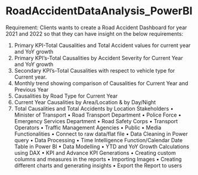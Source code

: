 # RoadAccidentDataAnalysis_PowerBI
Requirement:
Clients wants to create a Road Accident Dashboard for year 2021 and 2022 so that they can have insight on the below requirements:
1.	Primary KPI-Total Causalities and Total Accident values for current year and YoY growth
2.	Primary KPI’s-Total Causalities by Accident Severity for Current Year and YoY growth
3.	Secondary KPI’s-Total Causalities with respect to vehicle type for Current year.
4.	Monthly trend showing comparison of Causalities for Current Year and Previous Year
5.	Causalities by Road Type for Current Year
6.	Current Year Causalities by Area/Location & by Day/Night
7.	Total Causalities and Total Accidents by Location
Stakeholders
•	Minister of Transport
•	Road Transport Department
•	Police Force
•	Emergency Services Department
•	Road Safety Corps
•	Transport Operators
•	Traffic Management Agencies
•	Public
•	Media
Functionalities
•	Connect to raw data/flat file
•	Data Cleaning in Power query
•	Data Processing
•	Time Intelligence Function/Calendar Date Table in Power BI
•	Data Modelling
•	YTD and YoY Growth Calculations using DAX
•	KPI and Advance KPI Generations
•	Creating custom columns and measures in the reports
•	Importing Images
•	Creating different charts and generating insights
•	Export the Report to users

